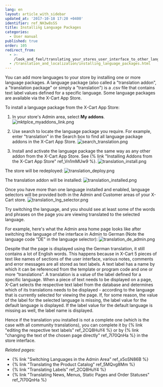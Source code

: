```yaml
---
lang: en
layout: article_with_sidebar
updated_at: '2017-10-18 17:20 +0400'
identifier: ref_NH3w8sSS
title: Installing Language Packages
categories:
  - User manual
published: true
order: 105
redirect_from:
  - >-
    /look_and_feel/translating_your_stores_user_interface_to_other_languages.html
  - /translation_and_localization/installing_language_packages.html
---
```

You can add more languages to your store by installing one or more language packages. A language package (also called a "translation addon", a "translation package" or simply a "translation") is a .csv file that contains text label values defined for a specific language. Some language packages are available via the X-Cart App Store.

To install a language package from the X-Cart App Store:

1.  In your store's Admin area, select **My addons**.
    ![mktplce_myaddons_link.png]({{site.baseurl}}/attachments/ref_NH3w8sSS/mktplce_myaddons_link.png)

2.  Use search to locate the language package you require. For example, enter "translation" in the Search box to find all language package addons in the X-Cart App Store.
    ![search_translation.png]({{site.baseurl}}/attachments/ref_NH3w8sSS/search_translation.png)
    
3.  Install and activate the language package the same way as any other addon from the X-Cart App Store. See {% link "Installing Addons from the X-Cart App Store" ref_Vn1mMUw9 %}.
    ![translation_install.png]({{site.baseurl}}/attachments/ref_NH3w8sSS/translation_install.png)

The store will be redeployed:
    ![translation_deploy.png]({{site.baseurl}}/attachments/ref_NH3w8sSS/translation_deploy.png)

The translation addon will be installed:
    ![translation_installed.png]({{site.baseurl}}/attachments/ref_NH3w8sSS/translation_installed.png)

Once you have more than one language installed and enabled, language selectors will be provided both in the Admin and Customer areas of your X-Cart store.
    ![translation_lng_selector.png]({{site.baseurl}}/attachments/ref_NH3w8sSS/translation_lng_selector.png)

Try switching the language, and you should see at least some of the words and phrases on the page you are viewing translated to the selected language. 

For example, here's what the Admin area home page looks like after switching the language of the interface in Admin to German (Note the language code "DE" in the language selector):
    ![translation_de_admin.png]({{site.baseurl}}/attachments/ref_NH3w8sSS/translation_de_admin.png)

Despite that the page is displayed using the German translation, it still contains a lot of English words. This happens because in X-Cart 5 pieces of text like names of sections of the user interface, various notes, comments and error messages are all stored as text labels. A text label has a name by which it can be referenced from the template or program code and one or more “translations”. A translation is a value of the label defined for a specific language. When a piece of text needs to be displayed on a page, X-Cart selects the respective text label from the database and determines which of its translations needs to be displayed - according to the language that is currently selected for viewing the page. If, for some reason, the value of the label for the selected language is missing, the label value for the default language is displayed. If the label value for the default language is missing as well, the label name is displayed.

Hence if the translation you installed is not a complete one (which is the case with all community translations), you can complete it by  {% link "editing the respective text labels" ref_2CQ8HuY4 %} or by  {% link "changing the text of the chosen page directly" ref_7I70QnHa %} in the store interface.

_Related pages:_

*  {% link "Switching Languages in the Admin Area" ref_x5oSN86B %}
*  {% link "Translating the Product Catalog" ref_5MQvg8Mm %}
*  {% link "Translating Labels" ref_2CQ8HuY4 %}
*  {% link "Translating News, Menus, Static Pages and Order Statuses" ref_7I70QnHa %}

